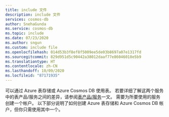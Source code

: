```yaml
---
title: include 文件
description: include 文件
services: cosmos-db
author: SnehaGunda
ms.service: cosmos-db
ms.topic: include
ms.date: 07/23/2020
ms.author: sngun
ms.custom: include file
ms.openlocfilehash: 014d53b3f8ef8f5009ee5de03b8697a07e1317fd
ms.sourcegitcommit: 829d951d5c90442a38012daaf77e86046018e5b9
ms.translationtype: HT
ms.contentlocale: zh-CN
ms.lasthandoff: 10/09/2020
ms.locfileid: "87171935"
---
```

可以通过 Azure 表存储或 Azure Cosmos DB 使用表。 若要详细了解这两个服务中的表产品/服务之间的差异，请参阅[表产品/服务](../articles/cosmos-db/table-introduction.md#table-offerings)一文。 需要为所要使用的服务创建一个帐户。 以下部分说明了如何创建 Azure 表存储和 Azure Cosmos DB 帐户，但你只需使用其中一个。 
